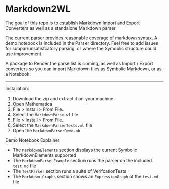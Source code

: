 # **Markdown2WL**

The goal of this repo is to establish Markdown Import and Export Converters as well as a standalone Markdown parser.

The current parser provides reasonable coverage of markdown syntax. A demo notebook is included in the Parser directory. Feel free to add issues for subpar/unsatisfcatory parsing, or where the Symoblic structure could use improvement. 

A package to Render the parse list is coming, as well as Import / Export converters so you can import Markdown files as Symbolic Markdown, or as a Notebook!

---
Installation:
1. Download the zip and extract it on your machine
2. Open Mathematica
3. File > Install > From File..
4. Select the `MarkdownParse.wl` file
3. File > Install > From File..
4. Select the `MarkdownParserTests.wl` file
5. Open the `MarkdownParserDemo.nb`

Demo Notebook Explainer:

* The `MarkdownElements` section displays the current Symbolic MarkdownElements supported
* The `MarkdownParse Example` section runs the parser on the included `test.md` file
* The `TestParser` section runs a suite of VerifcationTests
* The `Markdown Graphs` section shows an `ExpressionGraph` of the `test.md` file
